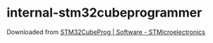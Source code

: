 internal-stm32cubeprogrammer
============================
Downloaded from [STM32CubeProg | Software - STMicroelectronics](https://www.st.com/en/development-tools/stm32cubeprog.html)